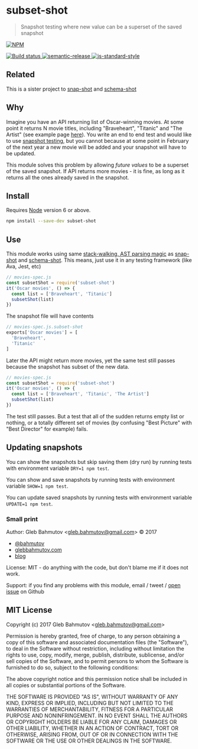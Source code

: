 # subset-shot

> Snapshot testing where new value can be a superset of the saved snapshot

[![NPM][npm-icon] ][npm-url]

[![Build status][ci-image] ][ci-url]
[![semantic-release][semantic-image] ][semantic-url]
[![js-standard-style][standard-image]][standard-url]

## Related

This is a sister project to [snap-shot](https://github.com/bahmutov/snap-shot) and
[schema-shot](https://github.com/bahmutov/schema-shot)

## Why

Imagine you have an API returning list of Oscar-winning movies. At some point it returns
N movie titles, including "Braveheart", "Titanic" and "The Artist" 
(see example page [here](http://www.today.com/popculture/complete-list-every-best-picture-oscar-winner-ever-t107617)).
You write an end to end test and would like to use 
[snapshot testing](https://facebook.github.io/jest/blog/2016/07/27/jest-14.html), but you cannot
because at some point in February of the next year a new movie will be added and your 
snapshot will have to be updated.

This module solves this problem by allowing *future values* to be a superset of the saved snapshot.
If API returns more movies - it is fine, as long as it returns all the ones already saved in the
snapshot.

## Install

Requires [Node](https://nodejs.org/en/) version 6 or above.

```sh
npm install --save-dev subset-shot
```

## Use

This module works using same [stack-walking, AST parsing magic](https://glebbahmutov.com/blog/snapshot-testing/)
as [snap-shot](https://github.com/bahmutov/snap-shot) and 
[schema-shot](https://github.com/bahmutov/schema-shot). This means, just use it in any testing
framework (like Ava, Jest, etc)

```js
// movies-spec.js
const subsetShot = require('subset-shot')
it('Oscar movies', () => {
  const list = ['Braveheart', 'Titanic']
  subsetShot(list)
})
```

The snapshot file will have contents

```js
// movies-spec.js.subset-shot
exports['Oscar movies'] = [
  'Braveheart', 
  'Titanic'
]
```

Later the API might return more movies, yet the same test still passes because the snapshot
has subset of the new data.

```js
// movies-spec.js
const subsetShot = require('subset-shot')
it('Oscar movies', () => {
  const list = ['Braveheart', 'Titanic', 'The Artist']
  subsetShot(list)
})
```

The test still passes. But a test that all of the sudden returns empty list or nothing, or
a totally different set of movies (by confusing "Best Picture" with "Best Director" for example)
fails.

## Updating snapshots

You can show the snapshots but skip saving them (dry run) by running tests with 
environment variable `DRY=1 npm test`.

You can show and save snapshots by running tests with environment variable `SHOW=1 npm test`.

You can update saved snapshots by running tests with environment variable `UPDATE=1 npm test`.

### Small print

Author: Gleb Bahmutov &lt;gleb.bahmutov@gmail.com&gt; &copy; 2017

* [@bahmutov](https://twitter.com/bahmutov)
* [glebbahmutov.com](https://glebbahmutov.com)
* [blog](https://glebbahmutov.com/blog)

License: MIT - do anything with the code, but don't blame me if it does not work.

Support: if you find any problems with this module, email / tweet /
[open issue](https://github.com/bahmutov/subset-shot/issues) on Github

## MIT License

Copyright (c) 2017 Gleb Bahmutov &lt;gleb.bahmutov@gmail.com&gt;

Permission is hereby granted, free of charge, to any person
obtaining a copy of this software and associated documentation
files (the "Software"), to deal in the Software without
restriction, including without limitation the rights to use,
copy, modify, merge, publish, distribute, sublicense, and/or sell
copies of the Software, and to permit persons to whom the
Software is furnished to do so, subject to the following
conditions:

The above copyright notice and this permission notice shall be
included in all copies or substantial portions of the Software.

THE SOFTWARE IS PROVIDED "AS IS", WITHOUT WARRANTY OF ANY KIND,
EXPRESS OR IMPLIED, INCLUDING BUT NOT LIMITED TO THE WARRANTIES
OF MERCHANTABILITY, FITNESS FOR A PARTICULAR PURPOSE AND
NONINFRINGEMENT. IN NO EVENT SHALL THE AUTHORS OR COPYRIGHT
HOLDERS BE LIABLE FOR ANY CLAIM, DAMAGES OR OTHER LIABILITY,
WHETHER IN AN ACTION OF CONTRACT, TORT OR OTHERWISE, ARISING
FROM, OUT OF OR IN CONNECTION WITH THE SOFTWARE OR THE USE OR
OTHER DEALINGS IN THE SOFTWARE.

[npm-icon]: https://nodei.co/npm/subset-shot.svg?downloads=true
[npm-url]: https://npmjs.org/package/subset-shot
[ci-image]: https://travis-ci.org/bahmutov/subset-shot.svg?branch=master
[ci-url]: https://travis-ci.org/bahmutov/subset-shot
[semantic-image]: https://img.shields.io/badge/%20%20%F0%9F%93%A6%F0%9F%9A%80-semantic--release-e10079.svg
[semantic-url]: https://github.com/semantic-release/semantic-release
[standard-image]: https://img.shields.io/badge/code%20style-standard-brightgreen.svg
[standard-url]: http://standardjs.com/
